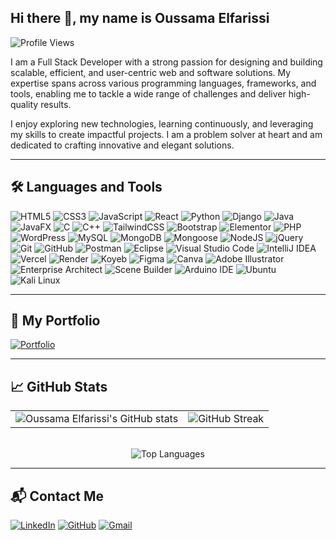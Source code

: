 ## Hi there 👋, my name is Oussama Elfarissi

![Profile Views](https://komarev.com/ghpvc/?username=elfarissio15&color=blue)
<!--![GitHub Followers](https://img.shields.io/github/followers/elfarissio15?label=Followers&style=social)
![GitHub Stars](https://img.shields.io/github/stars/elfarissio15?label=Stars&style=social)-->

I am a Full Stack Developer with a strong passion for designing and building scalable, efficient, and user-centric web and software solutions. My expertise spans across various programming languages, frameworks, and tools, enabling me to tackle a wide range of challenges and deliver high-quality results.

I enjoy exploring new technologies, learning continuously, and leveraging my skills to create impactful projects. I am a problem solver at heart and am dedicated to crafting innovative and elegant solutions.

---

## 🛠️ Languages and Tools

![HTML5](https://img.shields.io/badge/html5-%23E34F26.svg?style=for-the-badge&logo=html5&logoColor=white)
![CSS3](https://img.shields.io/badge/css3-%231572B6.svg?style=for-the-badge&logo=css3&logoColor=white)
![JavaScript](https://img.shields.io/badge/javascript-%23323330.svg?style=for-the-badge&logo=javascript&logoColor=%23F7DF1E)
![React](https://img.shields.io/badge/react-%2320232a.svg?style=for-the-badge&logo=react&logoColor=%2361DAFB)
![Python](https://img.shields.io/badge/python-3670A0?style=for-the-badge&logo=python&logoColor=ffdd54)
![Django](https://img.shields.io/badge/django-%23092E20.svg?style=for-the-badge&logo=django&logoColor=white)
![Java](https://img.shields.io/badge/Java-ED8B00?style=for-the-badge&logo=openjdk&logoColor=white)
![JavaFX](https://img.shields.io/badge/javafx-%23B07219.svg?style=for-the-badge&logo=java&logoColor=white)
![C](https://img.shields.io/badge/c-%2300599C.svg?style=for-the-badge&logo=c&logoColor=white)
![C++](https://img.shields.io/badge/c++-%2300599C.svg?style=for-the-badge&logo=c%2B%2B&logoColor=white)
![TailwindCSS](https://img.shields.io/badge/tailwindcss-%2338B2AC.svg?style=for-the-badge&logo=tailwind-css&logoColor=white)
![Bootstrap](https://img.shields.io/badge/bootstrap-%23563D7C.svg?style=for-the-badge&logo=bootstrap&logoColor=white)
![Elementor](https://img.shields.io/badge/elementor-%23D54B3D.svg?style=for-the-badge&logo=elementor&logoColor=white)
![PHP](https://img.shields.io/badge/php-%23777BB4.svg?style=for-the-badge&logo=php&logoColor=white)
![WordPress](https://img.shields.io/badge/wordpress-%23117AC9.svg?style=for-the-badge&logo=wordpress&logoColor=white)
![MySQL](https://img.shields.io/badge/mysql-%2300f.svg?style=for-the-badge&logo=mysql&logoColor=white)
![MongoDB](https://img.shields.io/badge/MongoDB-%234ea94b.svg?style=for-the-badge&logo=mongodb&logoColor=white)
![Mongoose](https://img.shields.io/badge/mongoose-%23A821A8.svg?style=for-the-badge&logo=mongoose&logoColor=white)
![NodeJS](https://img.shields.io/badge/node.js-6DA55F?style=for-the-badge&logo=node.js&logoColor=white)
![jQuery](https://img.shields.io/badge/jquery-%230769AD.svg?style=for-the-badge&logo=jquery&logoColor=white)
![Git](https://img.shields.io/badge/git-%23F05033.svg?style=for-the-badge&logo=git&logoColor=white)
![GitHub](https://img.shields.io/badge/github-%23121011.svg?style=for-the-badge&logo=github&logoColor=white)
![Postman](https://img.shields.io/badge/Postman-FF6C37?style=for-the-badge&logo=postman&logoColor=white)
![Eclipse](https://img.shields.io/badge/eclipse-2C2255.svg?style=for-the-badge&logo=eclipse&logoColor=white)
![Visual Studio Code](https://img.shields.io/badge/Visual%20Studio%20Code-0078d7.svg?style=for-the-badge&logo=visual-studio-code&logoColor=white)
![IntelliJ IDEA](https://img.shields.io/badge/IntelliJ%20IDEA-000000?style=for-the-badge&logo=intellij-idea&logoColor=white)
![Vercel](https://img.shields.io/badge/vercel-%23000000.svg?style=for-the-badge&logo=vercel&logoColor=white)
![Render](https://img.shields.io/badge/render-%2320285E.svg?style=for-the-badge&logo=render&logoColor=white)
![Koyeb](https://img.shields.io/badge/koyeb-%23434343.svg?style=for-the-badge&logo=koyeb&logoColor=white)
![Figma](https://img.shields.io/badge/Figma-F24E1E.svg?style=for-the-badge&logo=figma&logoColor=white)
![Canva](https://img.shields.io/badge/Canva-00C4CC.svg?style=for-the-badge&logo=canva&logoColor=white)
![Adobe Illustrator](https://img.shields.io/badge/Adobe%20Illustrator-FF9A00.svg?style=for-the-badge&logo=adobe-illustrator&logoColor=white)
![Enterprise Architect](https://img.shields.io/badge/Enterprise%20Architect-007ACC.svg?style=for-the-badge)
![Scene Builder](https://img.shields.io/badge/Scene%20Builder-0078D7.svg?style=for-the-badge&logo=java&logoColor=white)
![Arduino IDE](https://img.shields.io/badge/Arduino%20IDE-00979D.svg?style=for-the-badge&logo=arduino&logoColor=white)
![Ubuntu](https://img.shields.io/badge/Ubuntu-E95420.svg?style=for-the-badge&logo=ubuntu&logoColor=white)
![Kali Linux](https://img.shields.io/badge/Kali%20Linux-557C94.svg?style=for-the-badge&logo=kalilinux&logoColor=white)

<!--![Redux](https://img.shields.io/badge/redux-%23593d88.svg?style=for-the-badge&logo=redux&logoColor=white)-->
<!--![Next.js](https://img.shields.io/badge/next.js-%23000000.svg?style=for-the-badge&logo=next.js&logoColor=white)-->
<!--![Express](https://img.shields.io/badge/express-%23404d59.svg?style=for-the-badge&logo=express&logoColor=white)-->
<!--![Android Studio](https://img.shields.io/badge/Android%20Studio-3DDC84.svg?style=for-the-badge&logo=android-studio&logoColor=white)-->
<!--![Docker](https://img.shields.io/badge/docker-%230db7ed.svg?style=for-the-badge&logo=docker&logoColor=white)-->

---

## 📂 My Portfolio

[![Portfolio](https://img.shields.io/badge/Portfolio-%23000000.svg?style=for-the-badge&logo=firefox&logoColor=#FF7139)](https://elfarissi-portfolio.vercel.app/)

---

## 📈 GitHub Stats

<div align="center">
  <table>
    <tr>
      <td>
        <img src="https://github-readme-stats.vercel.app/api?username=elfarissio15&show_icons=true&theme=radical" alt="Oussama Elfarissi's GitHub stats" />
      </td>
      <td>
        <img src="https://github-readme-streak-stats.herokuapp.com?user=elfarissio15&theme=dark&date_format=M%20j%5B%2C%20Y%5D" alt="GitHub Streak" />
      </td>
    </tr>
  </table>
  <br />
  <img src="https://github-readme-stats.vercel.app/api/top-langs/?username=elfarissio15&layout=compact&theme=dracula&langs_count=20" alt="Top Languages" />
</div>

---
<!--Comment-->
## 📬 Contact Me

[![LinkedIn](https://img.shields.io/badge/LinkedIn-blue?style=for-the-badge&logo=linkedin&logoColor=white)](https://www.linkedin.com/in/oussama-el-farissi)
[![GitHub](https://img.shields.io/badge/GitHub-black?style=for-the-badge&logo=github&logoColor=white)](https://github.com/elfarissio15)
[![Gmail](https://img.shields.io/badge/Gmail-red?style=for-the-badge&logo=gmail&logoColor=white)](mailto:oussamaelfarissi2005@gmail.com)
